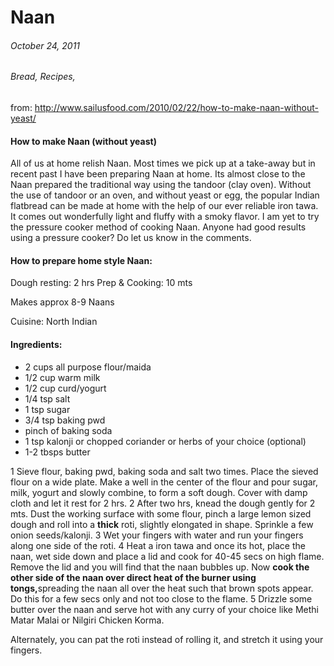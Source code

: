 # Naan
###### October 24, 2011
###### Bread, Recipes, 

from: http://www.sailusfood.com/2010/02/22/how-to-make-naan-without-yeast/

#### How to make Naan (without yeast)
All of us at home relish Naan. Most times we pick up at a take-away but in recent past I have been preparing Naan at home. Its almost close to the Naan prepared the traditional way using the tandoor (clay oven). Without the use of tandoor or an oven, and without yeast or egg, the popular Indian flatbread can be made at home with the help of our ever reliable iron tawa. It comes out wonderfully light and fluffy with a smoky flavor. I am yet to try the pressure cooker method of cooking Naan. Anyone had good results using a pressure cooker? Do let us know in the comments.


#### How to prepare home style Naan:

Dough resting: 2 hrs Prep &amp; Cooking: 10 mts

Makes approx 8-9 Naans

Cuisine: North Indian
#### Ingredients:
* 2 cups all purpose flour/maida
* 1/2 cup warm milk
* 1/2 cup curd/yogurt
* 1/4 tsp salt
* 1 tsp sugar
* 3/4 tsp baking pwd
* pinch of baking soda
* 1 tsp kalonji or chopped coriander or herbs of your choice (optional)
* 1-2 tbsps butter

1 Sieve flour, baking pwd, baking soda and salt two times. Place the sieved flour on a wide plate. Make a well in the center of the flour and pour sugar, milk, yogurt and slowly combine, to form a soft dough. Cover with damp cloth and let it rest for 2 hrs.
2 After two hrs, knead the dough gently for 2 mts. Dust the working surface with some flour, pinch a large lemon sized dough and roll into a <strong>thick</strong> roti, slightly elongated in shape. Sprinkle a few onion seeds/kalonji.
3 Wet your fingers with water and run your fingers along one side of the roti.
4 Heat a iron tawa and once its hot, place the naan, wet side down and place a lid and cook for 40-45 secs on high flame. Remove the lid and you will find that the naan bubbles up. Now <strong>cook the other side of the naan over direct heat of the burner using tongs,</strong>spreading the naan all over the heat such that brown spots appear. Do this for a few secs only and not too close to the flame.
5 Drizzle some butter over the naan and serve hot with any curry of your choice like Methi Matar Malai or Nilgiri Chicken Korma.

Alternately, you can pat the roti instead of rolling it, and stretch it using your fingers.



